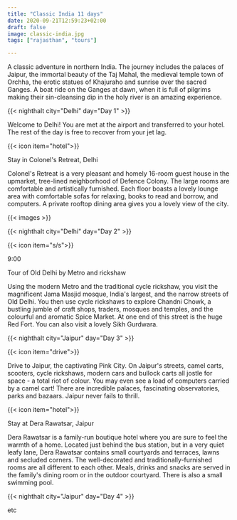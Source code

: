 ```yaml
---
title: "Classic India 11 days"
date: 2020-09-21T12:59:23+02:00
draft: false
image: classic-india.jpg
tags: ["rajasthan", "tours"] 

---
```


A classic adventure in northern India. The journey includes the palaces of Jaipur, the immortal beauty of the Taj Mahal, the medieval temple town of Orchha, the erotic statues of Khajuraho and sunrise over the sacred Ganges. A boat ride on the Ganges at dawn, when it is full of pilgrims making their sin-cleansing dip in the holy river is an amazing experience.

{{< nighthalt city="Delhi" day="Day 1" >}}

Welcome to Delhi! You are met at the airport and transferred to your hotel. The rest of the day is free to recover from your jet lag.

{{< icon item="hotel">}}

Stay in Colonel's Retreat, Delhi

Colonel's Retreat is a very pleasant and homely 16-room guest house in the upmarket, tree-lined neighborhood of Defence Colony. The large rooms are comfortable and artistically furnished. Each floor boasts a lovely lounge area with comfortable sofas for relaxing, books to read and borrow, and computers. A private rooftop dining area gives you a lovely view of the city.

{{< images >}}

{{< nighthalt city="Delhi" day="Day 2" >}}

{{< icon item="s/s">}}

9:00

Tour of Old Delhi by Metro and rickshaw

Using the modern Metro and the traditional cycle rickshaw, you visit the magnificent Jama Masjid mosque, India's largest, and the narrow streets of Old Delhi. You then use cycle rickshaws to explore Chandni Chowk, a bustling jumble of craft shops, traders, mosques and temples, and the colourful and aromatic Spice Market. At one end of this street is the huge Red Fort. You can also visit a lovely Sikh Gurdwara.

{{< nighthalt city="Jaipur" day="Day 3" >}}

{{< icon item="drive">}}

Drive to Jaipur, the captivating Pink City. On Jaipur's streets, camel carts, scooters, cycle rickshaws, modern cars and bullock carts all jostle for space - a total riot of colour. You may even see a load of computers carried by a camel cart! There are incredible palaces, fascinating observatories, parks and bazaars. Jaipur never fails to thrill.

{{< icon item="hotel">}}

Stay at Dera Rawatsar, Jaipur

Dera Rawatsar is a family-run boutique hotel where you are sure to feel the warmth of a home. Located just behind the bus station, but in a very quiet leafy lane, Dera Rawatsar contains small courtyards and terraces, lawns and secluded corners. The well-decorated and traditionally-furnished rooms are all different to each other. Meals, drinks and snacks are served in the family's dining room or in the outdoor courtyard. There is also a small swimming pool.

{{< nighthalt city="Jaipur" day="Day 4" >}}

etc